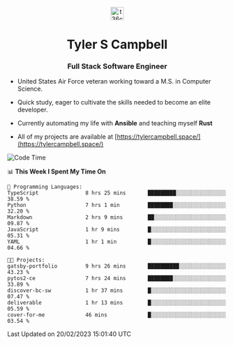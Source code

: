 <p align="center">
<a href="https://www.linkedin.com/in/t36campbell" target="blank"><img align="center" src="https://ik.imagekit.io/t36campbell/Portfolio/linkedin.png.original_m8bbGgPh6.png" alt="t36campbell" height="30" width="30" /></a>
</p>
<h1 align="center">Tyler S Campbell</h1>
<h3 align="center">Full Stack Software Engineer</h3>

* United States Air Force veteran working toward a M.S. in Computer Science.

* Quick study, eager to cultivate the skills needed to become an elite developer.

* Currently automating my life with **Ansible** and teaching myself **Rust**

* All of my projects are available at [https://tylercampbell.space/](https://tylercampbell.space/)

<!--START_SECTION:waka-->
![Code Time](http://img.shields.io/badge/Code%20Time-2%2C185%20hrs%2029%20mins-blue)

📊 **This Week I Spent My Time On** 

```text
💬 Programming Languages: 
TypeScript               8 hrs 25 mins       █████████░░░░░░░░░░░░░░░░   38.59 % 
Python                   7 hrs 1 min         ████████░░░░░░░░░░░░░░░░░   32.20 % 
Markdown                 2 hrs 9 mins        ██░░░░░░░░░░░░░░░░░░░░░░░   09.87 % 
JavaScript               1 hr 9 mins         █░░░░░░░░░░░░░░░░░░░░░░░░   05.31 % 
YAML                     1 hr 1 min          █░░░░░░░░░░░░░░░░░░░░░░░░   04.66 % 

🐱‍💻 Projects: 
gatsby-portfolio         9 hrs 26 mins       ██████████░░░░░░░░░░░░░░░   43.23 % 
pytos2-ce                7 hrs 24 mins       ████████░░░░░░░░░░░░░░░░░   33.89 % 
discover-bc-sw           1 hr 37 mins        █░░░░░░░░░░░░░░░░░░░░░░░░   07.47 % 
deliverable              1 hr 13 mins        █░░░░░░░░░░░░░░░░░░░░░░░░   05.59 % 
cover-for-me             46 mins             █░░░░░░░░░░░░░░░░░░░░░░░░   03.54 % 

```


 Last Updated on 20/02/2023 15:01:40 UTC
<!--END_SECTION:waka-->
